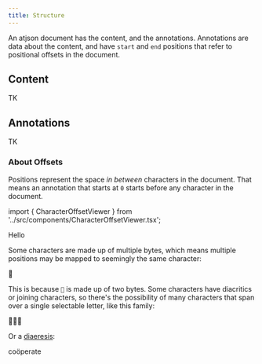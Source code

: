 ```yaml
---
title: Structure
---
```


An atjson document has the content, and the annotations. Annotations are
data about the content, and have `start` and `end` positions that refer
to positional offsets in the document.

## Content

TK

## Annotations

TK

### About Offsets

Positions represent the space _in between_ characters in the document.
That means an annotation that starts at `0` starts before any character in the document.

import { CharacterOffsetViewer } from '../src/components/CharacterOffsetViewer.tsx';

<CharacterOffsetViewer>Hello</CharacterOffsetViewer>

Some characters are made up of multiple bytes, which means multiple positions may be mapped
to seemingly the same character:

<CharacterOffsetViewer>👋</CharacterOffsetViewer>

This is because `👋` is made up of two bytes. Some characters have
diacritics or joining characters, so there's the possibility of many
characters that span over a single selectable letter, like this family:

<CharacterOffsetViewer>👩‍👩‍👧</CharacterOffsetViewer>

Or a [diaeresis](https://www.newyorker.com/culture/culture-desk/the-curse-of-the-diaeresis):

<CharacterOffsetViewer>coöperate</CharacterOffsetViewer>
